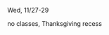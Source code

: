 
<div class="change">
<div class="column_date">
<p markdown="block">

Wed, 11/27-29 
</p>
</div>

<div class="column_recitation">
<p markdown="block">

no classes, Thanksgiving recess


</p>
</div>

</div>
